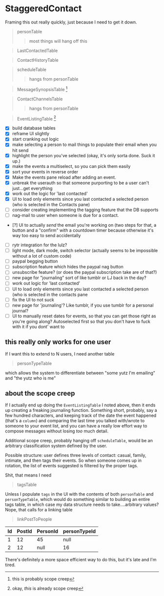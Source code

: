# StaggeredContact

Framing this out really quickly, just because I need to get it down.

> personTable
>> most things will hang off this

> LastContactedTable

> ContactHistoryTable

> scheduleTable
>>hangs from personTable

> MessageSynopsisTable [^1]

> ContactChannelsTable
>>hangs from personTable

> EventListingTable [^2]

- [X] build database tables
- [X] reframe UI slightly
- [X] start cranking out logic
- [X] make selecting a person to mail things to populate their email when you hit send
- [X] highlight the person you've selected (okay, it's only sorta done. Suck it up.)
- [X] make the events a multiselect, so you can pick them easily
- [X] sort your events in reverse order
- [X] Make the events pane reload after adding an event.
- [X] unbreak the userauth so that someone purporting to be a user can't just...get everything
- [X] work out the logic for 'last contacted'
- [X] UI to load only elements since you last contacted a selected person (who is selected in the Contacts pane)
- [ ] consider creating implementing the tagging feature that the DB supports
- [ ] nag-mail to user when someone is due for a contact.
- [?] UI to actually *send* the email you're working on (two steps for that, a button and a "confirm" with a countdown timer because otherwise it's way too easy to send accidentally
- [ ] rytr integration for the lulz?
- [ ] light mode, dark mode, switch selector (actually seems to be impossible without a lot of custom code)
- [ ] paypal begging button
- [ ] subscription feature which hides the paypal nag button
- [ ] unsubscribe feature? (or does the paypal subscription take are of that?)
- [ ] new page for "journaling" sort of like tumblr or LJ back in the day?
- [ ] work out logic for 'last contacted'
- [ ] UI to load only elements since you last contacted a selected person (who is selected in the contacts pane
- [ ] fix the UI to not suck
- [ ] new page for 'journaling'? Like tumblr, if you use tumblr for a personal journal? 
- [ ] UI to manually reset dates for events, so that you can get those right as you're going along? Autoselected first so that you don't have to fuck with it if you dont' want to

## this really only works for one user

If I want this to extend to N users, I need another table 

> personTypeTable

which allows the system to differentiate between "some yutz I'm emailing" and "the yutz who is me"

## about the scope creep

If I actually end up doing the `EventListingTable` I noted above, then it ends up creating a freaking journaling function. Something short, probably, say a few hundred characters, and keeping track of the date the event happened (that's a `column`) and comparing the last time you talked with/wrote to someone to your event list, and you can have a really low effort way to compose messages without losing *too* much detail. 

Additional scope creep, probably hanging off `scheduleTable`, would be an arbitrary classification system defined by the user. 

Possible structure: user defines three levels of contact: casual, family, intimate, and then tags their events. So when someone comes up in rotation, the list of events suggested is filtered by the proper tags. 

Shit, that means I need 

> tagsTable

Unless I populate `tags` in the UI with the contents of both `personTable` and `personTypeTable`, which would do something similar to building an entire tags table, in which case my data structure needs to take....arbitrary values? Nope, that calls for a linking table

> linkPostToPeople

| Id | PostId | PersonId | personTypeId |
| ----------- | ----------- | ----------- | ----------- |
| 1 | 12 | 45 | null |
| 2 | 12 | null | 16 |

There's definitely a more space efficient way to do this, but it's late and I'm tired.

[^1]: this is probably scope creep

[^2]: okay, *this* is already scope creep
